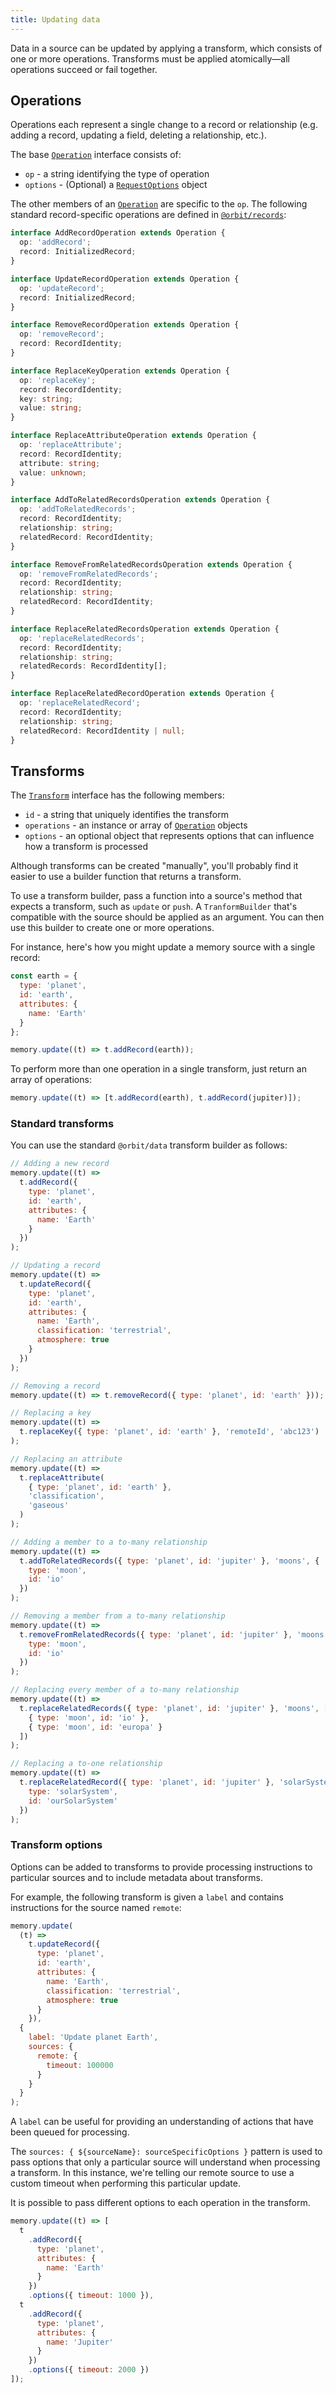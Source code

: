 ```yaml
---
title: Updating data
---
```


Data in a source can be updated by applying a transform, which consists of one
or more operations. Transforms must be applied atomically—all operations
succeed or fail together.

## Operations

Operations each represent a single change to a record or relationship (e.g.
adding a record, updating a field, deleting a relationship, etc.).

The base [`Operation`](./api/data/interfaces/Operation.md) interface consists
of:

- `op` - a string identifying the type of operation
- `options` - (Optional) a [`RequestOptions`](./api/data/interfaces/RequestOptions.md) object

The other members of an [`Operation`](./api/data/interfaces/Operation.md) are
specific to the `op`. The following standard record-specific operations are
defined in [`@orbit/records`](./api/records/index.md):

```typescript
interface AddRecordOperation extends Operation {
  op: 'addRecord';
  record: InitializedRecord;
}

interface UpdateRecordOperation extends Operation {
  op: 'updateRecord';
  record: InitializedRecord;
}

interface RemoveRecordOperation extends Operation {
  op: 'removeRecord';
  record: RecordIdentity;
}

interface ReplaceKeyOperation extends Operation {
  op: 'replaceKey';
  record: RecordIdentity;
  key: string;
  value: string;
}

interface ReplaceAttributeOperation extends Operation {
  op: 'replaceAttribute';
  record: RecordIdentity;
  attribute: string;
  value: unknown;
}

interface AddToRelatedRecordsOperation extends Operation {
  op: 'addToRelatedRecords';
  record: RecordIdentity;
  relationship: string;
  relatedRecord: RecordIdentity;
}

interface RemoveFromRelatedRecordsOperation extends Operation {
  op: 'removeFromRelatedRecords';
  record: RecordIdentity;
  relationship: string;
  relatedRecord: RecordIdentity;
}

interface ReplaceRelatedRecordsOperation extends Operation {
  op: 'replaceRelatedRecords';
  record: RecordIdentity;
  relationship: string;
  relatedRecords: RecordIdentity[];
}

interface ReplaceRelatedRecordOperation extends Operation {
  op: 'replaceRelatedRecord';
  record: RecordIdentity;
  relationship: string;
  relatedRecord: RecordIdentity | null;
}
```

## Transforms

The [`Transform`](./api/data/interfaces/Transform.md) interface has the
following members:

- `id` - a string that uniquely identifies the transform
- `operations` - an instance or array of [`Operation`](./api/data/interfaces/Operation.md) objects
- `options` - an optional object that represents options that can influence how
  a transform is processed

Although transforms can be created "manually", you'll probably find it easier
to use a builder function that returns a transform.

To use a transform builder, pass a function into a source's method that expects
a transform, such as `update` or `push`. A `TranformBuilder` that's compatible
with the source should be applied as an argument. You can then use this builder
to create one or more operations.

For instance, here's how you might update a memory source with a single record:

```javascript
const earth = {
  type: 'planet',
  id: 'earth',
  attributes: {
    name: 'Earth'
  }
};

memory.update((t) => t.addRecord(earth));
```

To perform more than one operation in a single transform, just return an array
of operations:

```javascript
memory.update((t) => [t.addRecord(earth), t.addRecord(jupiter)]);
```

### Standard transforms

You can use the standard `@orbit/data` transform builder as follows:

```javascript
// Adding a new record
memory.update((t) =>
  t.addRecord({
    type: 'planet',
    id: 'earth',
    attributes: {
      name: 'Earth'
    }
  })
);

// Updating a record
memory.update((t) =>
  t.updateRecord({
    type: 'planet',
    id: 'earth',
    attributes: {
      name: 'Earth',
      classification: 'terrestrial',
      atmosphere: true
    }
  })
);

// Removing a record
memory.update((t) => t.removeRecord({ type: 'planet', id: 'earth' }));

// Replacing a key
memory.update((t) =>
  t.replaceKey({ type: 'planet', id: 'earth' }, 'remoteId', 'abc123')
);

// Replacing an attribute
memory.update((t) =>
  t.replaceAttribute(
    { type: 'planet', id: 'earth' },
    'classification',
    'gaseous'
  )
);

// Adding a member to a to-many relationship
memory.update((t) =>
  t.addToRelatedRecords({ type: 'planet', id: 'jupiter' }, 'moons', {
    type: 'moon',
    id: 'io'
  })
);

// Removing a member from a to-many relationship
memory.update((t) =>
  t.removeFromRelatedRecords({ type: 'planet', id: 'jupiter' }, 'moons', {
    type: 'moon',
    id: 'io'
  })
);

// Replacing every member of a to-many relationship
memory.update((t) =>
  t.replaceRelatedRecords({ type: 'planet', id: 'jupiter' }, 'moons', [
    { type: 'moon', id: 'io' },
    { type: 'moon', id: 'europa' }
  ])
);

// Replacing a to-one relationship
memory.update((t) =>
  t.replaceRelatedRecord({ type: 'planet', id: 'jupiter' }, 'solarSystem', {
    type: 'solarSystem',
    id: 'ourSolarSystem'
  })
);
```

### Transform options

Options can be added to transforms to provide processing instructions to
particular sources and to include metadata about transforms.

For example, the following transform is given a `label` and contains
instructions for the source named `remote`:

```javascript
memory.update(
  (t) =>
    t.updateRecord({
      type: 'planet',
      id: 'earth',
      attributes: {
        name: 'Earth',
        classification: 'terrestrial',
        atmosphere: true
      }
    }),
  {
    label: 'Update planet Earth',
    sources: {
      remote: {
        timeout: 100000
      }
    }
  }
);
```

A `label` can be useful for providing an understanding of actions that have been
queued for processing.

The `sources: { ${sourceName}: sourceSpecificOptions }` pattern is used to pass
options that only a particular source will understand when processing a
transform. In this instance, we're telling our remote source to use a custom
timeout when performing this particular update.

It is possible to pass different options to each operation in the transform.

```javascript
memory.update((t) => [
  t
    .addRecord({
      type: 'planet',
      attributes: {
        name: 'Earth'
      }
    })
    .options({ timeout: 1000 }),
  t
    .addRecord({
      type: 'planet',
      attributes: {
        name: 'Jupiter'
      }
    })
    .options({ timeout: 2000 })
]);
```
